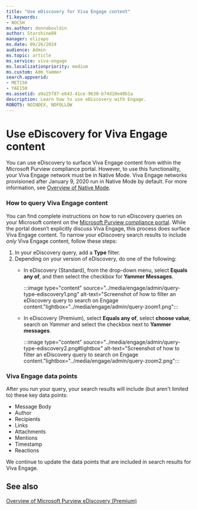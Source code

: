 ```yaml
---
title: "Use eDiscovery for Viva Engage content"
f1.keywords:
- NOCSH
ms.author: donnabouldin
author: Starshine89
manager: elizapo
ms.date: 09/26/2024
audience: Admin
ms.topic: article
ms.service: viva-engage
ms.localizationpriority: medium
ms.custom: Adm_Yammer
search.appverid:     
- MET150
- YAE150
ms.assetid: a9a25f87-e643-41ce-9630-b74d10e40b1a
description: Learn how to use eDiscovery with Engage.
ROBOTS: NOINDEX, NOFOLLOW 
---
```


# Use eDiscovery for Viva Engage content

You can use eDiscovery to surface Viva Engage content from within the Microsoft Purview compliance portal. However, to use this functionality, your Viva Engage network must be in Native Mode. Viva Engage networks provisioned after January 9, 2020 run in Native Mode by default. For more information, see [Overview of Native Mode](overview-native-mode.md).

### How to query Viva Engage content 

You can find complete instructions on how to run eDiscovery queries on your Microsoft content on the [Microsoft Purview compliance portal](/purview/). While the portal doesn’t explicitly discuss Viva Engage, this process does surface Viva Engage content. To narrow your eDiscovery search results to include _only_ Viva Engage content, follow these steps:  

1. In your eDiscovery query, add a **Type** filter. 
1. Depending on your version of eDiscovery, do one of the following:  
    - In eDiscovery (Standard), from the drop-down menu, select **Equals any of**, and then select the checkbox for **Yammer Messages**.
    
      :::image type="content" source="../media/engage/admin/query-type-ediscovery1.png" alt-text="Screenshot of how to filter an eDiscovery query to search on Engage content."lightbox="../media/engage/admin/query-zoom1.png":::


    - In eDiscovery (Premium), select **Equals any of**, select **choose value**, search on *Yammer* and select the checkbox next to **Yammer messages**.
    
      :::image type="content" source="../media/engage/admin/query-type-ediscovery2.png#lightbox" alt-text="Screenshot of how to filter an eDiscovery query to search on Engage content."lightbox="../media/engage/admin/query-zoom2.png":::

### Viva Engage data points

After you run your query, your search results will include (but aren't limited to) these key data points:  

- Message Body
- Author
- Recipients
- Links
- Attachments
- Mentions
- Timestamp
- Reactions

We continue to update the data points that are included in search results for Viva Engage.

## See also

[Overview of Microsoft Purview eDiscovery (Premium)](/purview/ediscovery-overview)